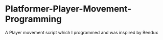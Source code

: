 # Platformer-Player-Movement-Programming
A Player movement script which I programmed and was inspired by Bendux
